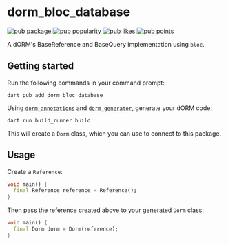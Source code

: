 # dorm_bloc_database

[![pub package](https://img.shields.io/pub/v/dorm_bloc_database.svg?label=dorm_bloc_database)](https://pub.dev/packages/dorm_bloc_database)
[![pub popularity](https://img.shields.io/pub/popularity/dorm_bloc_database?logo=dart)](https://pub.dev/packages/dorm_bloc_database)
[![pub likes](https://img.shields.io/pub/likes/dorm_bloc_database?logo=dart)](https://pub.dev/packages/dorm_bloc_database)
[![pub points](https://img.shields.io/pub/points/dorm_bloc_database?logo=dart)](https://pub.dev/packages/dorm_bloc_database)

A dORM's BaseReference and BaseQuery implementation using `bloc`.

## Getting started

Run the following commands in your command prompt:

```shell
dart pub add dorm_bloc_database
```

Using [`dorm_annotations`](https://pub.dev/packages/dorm_annotations) and
[`dorm_generator`](https://pub.dev/packages/dorm_generator), generate your dORM code:

```shell
dart run build_runner build
```

This will create a `Dorm` class, which you can use to connect to this package.

## Usage

Create a `Reference`:

```dart
void main() {
  final Reference reference = Reference();
}
```

Then pass the reference created above to your generated `Dorm` class:

```dart
void main() {
  final Dorm dorm = Dorm(reference);
}
```
